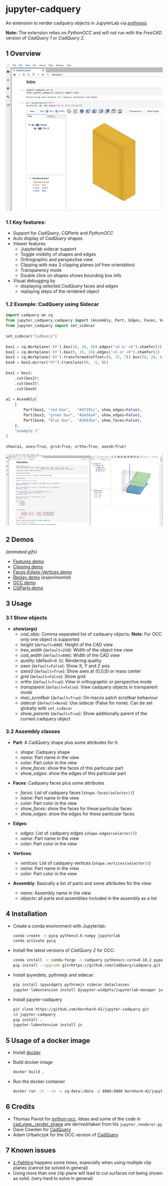 # jupyter-cadquery

An extension to render cadquery objects in JupyterLab via *[pythreejs](https://pythreejs.readthedocs.io/en/stable/)*.

**Note:** The extension relies on *PythonOCC* and will not run with the *FreeCAD* version of *CadQuery 1* or *CadQuery 2*.

## 1 Overview

![Overview](screenshots/s_intro.png)

### 1.1 Key features:

- Support for *CadQuery*, *CQParts* and *PythonOCC*
- Auto display of *CadQuery* shapes
- Viewer features
    - Jupyterlab sidecar support
    - Toggle visibilty of shapes and edges
    - Orthographic and perspective view
    - Clipping with max 3 clipping planes (of free orientation)
    - Transparency mode
    - Double click on shapes shows bounding box info
- Visual debugging by 
    - displaying selected *CadQuery* faces and edges
    - replaying steps of the rendered object


### 1.2 Example: CadQuery using Sidecar

```python
import cadquery as cq
from jupyter_cadquery.cadquery import (Assembly, Part, Edges, Faces, Vertices, show)
from jupyter_cadquery import set_sidecar

set_sidecar("CadQuery")

box1 = cq.Workplane('XY').box(10, 20, 30).edges(">X or <X").chamfer(2)
box2 = cq.Workplane('XY').box(8, 18, 28).edges(">X or <X").chamfer(2)
box3 = cq.Workplane('XY').transformed(offset=(0, 15, 7)).box(30, 20, 6).edges(">Z").fillet(3)
box4 = box3.mirror("XY").translate((0, -5, 0))

box1 = box1\
    .cut(box2)\
    .cut(box3)\
    .cut(box4)
 
a1 = Assembly(
    [
        Part(box1, "red box",   "#d7191c", show_edges=False),
        Part(box3, "green box", "#abdda4", show_edges=False),
        Part(box4, "blue box",  "#2b83ba", show_faces=False),
    ],
    "example 1"
)

show(a1, axes=True, grid=True, ortho=True, axes0=True)
```

![Sidecar](screenshots/sidecar.png) 

## 2 Demos 

*(animated gifs)*

- [Features demo](doc/features.md) 
- [Clipping demo](doc/clipping.md) 
- [Faces-Edges-Vertices demo](doc/faces-edges-vertices.md) 
- [Replay demo](doc/replay.md) (*experimental*)
- [OCC demo](doc/occ.md) 
- [CQParts demo](doc/cqparts.md) 


## 3 Usage

### 3.1 Show objects

- **show(args)**
    - *cad_objs*: Comma separated list of cadquery objects; **Note**: For OCC only one object is supported
    - *height* (`default=600`): Height of the CAD view
    - *tree_width* (`default=250`): Width of the object tree view
    - *cad_width* (`default=800`): Width of the CAD view
    - *quality* (default=`0.5`): Rendering quality
    - *axes* (`default=False`): Show X, Y and Z axis
    - *axes0* (`default=True`): Show axes at (0,0,0) or mass center
    - *grid* (`default=False`): Show grid
    - *ortho* (`default=True`): View in orthographic or perspective mode
    - *transparent* (`default=False`): View cadquery objects in transparent mode
    - *mac_scrollbar* (`default=True`): On macos patch scrollbar behaviour
    - *sidecar* (`default=None`): Use sidecar (False for none). Can be set globally with `set_sidecar`
    - *show_parents* (`default=True`): Show additionally parent of the current cadquery object

### 3.2 Assembly classes

- **Part**: A CadQuery shape plus some attributes for it:
    - *shape*: Cadquery shape
    - *name*: Part name in the view
    - *color*: Part color in the view
    - *show_faces*: show the faces of this particular part
    - *show_edges*: show the edges of this particular part

- **Faces**: Cadquery faces plus some attributes
    - *faces*: List of cadquery faces (`shape.faces(selector))`)
    - *name*: Part name in the view
    - *color*: Part color in the view
    - *show_faces*: show the faces for these particular faces
    - *show_edges*: show the edges for these particular faces

- **Edges**:
    - *edges*: List of cadquery edges (`shape.edges(selector))`)
    - *name*: Part name in the view
    - *color*: Part color in the view

- **Vertices**:
    - *vertices*: List of cadquery vertices (`shape.vertices(selector))`)
    - *name*: Part name in the view
    - *color*: Part color in the view

- **Assembly**: Basically a list of parts and some attributes for the view:
    - *name*: Assembly name in the view
    - *objects*: all parts and assemblies included in the assembly as a list


## 4 Installation

- Create a conda environment with Jupyterlab:

    ```bash
    conda create -n pycq python=3.6 numpy jupyterlab 
    conda activate pycq
    ```

- Install the latest versions of *CadQuery 2* for OCC:

    ```bash
    conda install -c conda-forge -c cadquery pythonocc-core=0.18.2 pyparsing python=3.6
    pip install --upgrade git+https://github.com/CadQuery/cadquery.git
    ```

- Install ipywidets, pythreejs and sidecar:

    ```bash
    pip install ipywidgets pythreejs sidecar dataclasses
    jupyter labextension install @jupyter-widgets/jupyterlab-manager jupyter-threejs @jupyter-widgets/jupyterlab-sidecar
    ```

- Install jupyter-cadquery

    ```bash
    git clone https://github.com/bernhard-42/jupyter-cadquery.git
    cd jupyter-cadquery
    pip install .
    jupyter-labextension install js
    ```

## 5 Usage of a docker image

- Install [docker](https://www.docker.com)

- Build docker image

    ```bash
    docker build .
    ```

- Run the docker container

    ```bash
    docker run -it --rm -v cq-data:/data -p 8888:8888 bernhard-42/jupyter-cadquery:latest
    ```

## 6 Credits

- Thomas Paviot for [python-occ](https://github.com/tpaviot/pythonocc-core). Ideas and some of the code in [cad_view._render_shape](jupyter_cadquery/cad_view.py) are derived/taken from his `jupyter_renderer.py`
- Dave Cowden for [CadQuery](https://github.com/dcowden/cadquery)
- Adam Urbańczyk for the OCC version of [CadQuery](https://github.com/CadQuery/cadquery/tree/master)

## 7 Known issues
- [z-fighting](https://en.wikipedia.org/wiki/Z-fighting) happens some times, especially when using multiple clip planes (cannot be solved in general)
- Using more than one clip plane will lead to cut surfaces not being shown as solid. (very hard to solve in general)